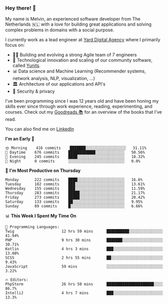 ### Hey there! 👋

My name is Melvin, an experienced software developer from The Netherlands 🇳🇱 with a love for building great applications and solving complex problems in domains with a social purpose. 

I currently work as a lead engineer at [Yard Digital Agency](https://github.com/yardinternet) where I primarily focus on:

* 👏🏼 Building and evolving a strong Agile team of 7 engineers
* 🚀 Technological innovation and scaling of our community software, called [Yunits](https://www.yunits.com/).
* 📊 Data science and Machine Learning (Recommender systems, network analysis, NLP, visualization, ...)
* 🏛 Architecture of our applications and API's
* 🔐 Security & privacy

I've been programming since I was 12 years old and have been honing my skills ever since through work experience, reading, experimenting, and courses.
Check out my [Goodreads 📚](https://goodreads.com/melvinkoopmans) for an overview of the books that I've read. 

You can also find me on [LinkedIn](https://www.linkedin.com/in/melvinkoopmans)

<!--START_SECTION:waka-->
**I'm an Early 🐤** 

```text
🌞 Morning    416 commits    ███████░░░░░░░░░░░░░░░░░░   31.11% 
🌆 Daytime    676 commits    ████████████░░░░░░░░░░░░░   50.56% 
🌃 Evening    245 commits    ████░░░░░░░░░░░░░░░░░░░░░   18.32% 
🌙 Night      0 commits      ░░░░░░░░░░░░░░░░░░░░░░░░░   0.0%

```
📅 **I'm Most Productive on Thursday** 

```text
Monday       222 commits    ████░░░░░░░░░░░░░░░░░░░░░   16.6% 
Tuesday      182 commits    ███░░░░░░░░░░░░░░░░░░░░░░   13.61% 
Wednesday    155 commits    ███░░░░░░░░░░░░░░░░░░░░░░   11.59% 
Thursday     283 commits    █████░░░░░░░░░░░░░░░░░░░░   21.17% 
Friday       273 commits    █████░░░░░░░░░░░░░░░░░░░░   20.42% 
Saturday     133 commits    ██░░░░░░░░░░░░░░░░░░░░░░░   9.95% 
Sunday       89 commits     █░░░░░░░░░░░░░░░░░░░░░░░░   6.66%

```


📊 **This Week I Spent My Time On** 

```text
💬 Programming Languages: 
Twig                     12 hrs 59 mins      ██████████░░░░░░░░░░░░░░░   41.94% 
PHP                      9 hrs 30 mins       ███████░░░░░░░░░░░░░░░░░░   30.71% 
Kotlin                   4 hrs 3 mins        ███░░░░░░░░░░░░░░░░░░░░░░   13.08% 
SCSS                     2 hrs 55 mins       ██░░░░░░░░░░░░░░░░░░░░░░░   9.43% 
JavaScript               59 mins             ░░░░░░░░░░░░░░░░░░░░░░░░░   3.22%

🔥 Editors: 
PhpStorm                 26 hrs 50 mins      █████████████████████░░░░   86.7% 
IntelliJ                 4 hrs 7 mins        ███░░░░░░░░░░░░░░░░░░░░░░   13.3%

```


<!--END_SECTION:waka-->
